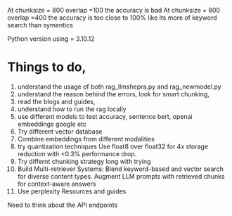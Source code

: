 At chunksize = 800 overlap =100 the accuracy is bad
At chunksize = 800 overlap =400 the accuracy is too close to 100% like its more of keyword search than symentics

Python version using = 3.10.12


# Things to do, 
1. understand the usage of both rag_llmshepra.py and rag_newmodel.py
2. understand the reason behind the errors, look for smart chunking, 
3. read the blogs and guides,
4. understand how to run the rag locally 
5. use different models to test accuracy, sentence bert, openai embeddings google etc
6. Try different vector database 
7. Combine embeddings   from different modalities 
8. try quantization techniques Use float8 over float32 for 4x storage reduction with <0.3% performance drop.
9. Try differnt chunking strategy long with trying 
10. Build Multi-retriever Systems: Blend keyword-based and vector search for diverse content types. Augment LLM prompts with retrieved chunks for context-aware answers
11. Use perplexity Resources and guides


Need to think about the API endpoints